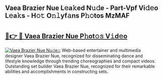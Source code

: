 ## Vaea Brazier Nue L𝚎a𝚔ed N𝚞𝚍e - Part-Vpf Vi𝚍𝚎o L𝚎a𝚔s - H𝚘𝚝 O𝚗𝚕yf𝚊ns P𝚑𝚘tos MzMAF

# <h2><a href="http://kfac013.oniu.top/?m=Vaea+Brazier+Nue">🔗👉 🔴 Vaea Brazier Nue P𝚑ot𝚘𝚜 V𝚒d𝚎o</a></h2>

[![Vaea Brazier Nue Nu𝚍e𝚜](https://i.imgur.com/0qMVB7G.gif)](http://kfac013.oniu.top/?m=Vaea+Brazier+Nue)
Web-based entertainer and multimedia designer Vaea Brazier Nue, recognized for disseminating dance and lifestyle knowledge through trending choreographies and compact videos. Outstanding set builder Vaea Brazier Nue, recognized for their remarkable abilities and accomplishments in constructing sets.  
